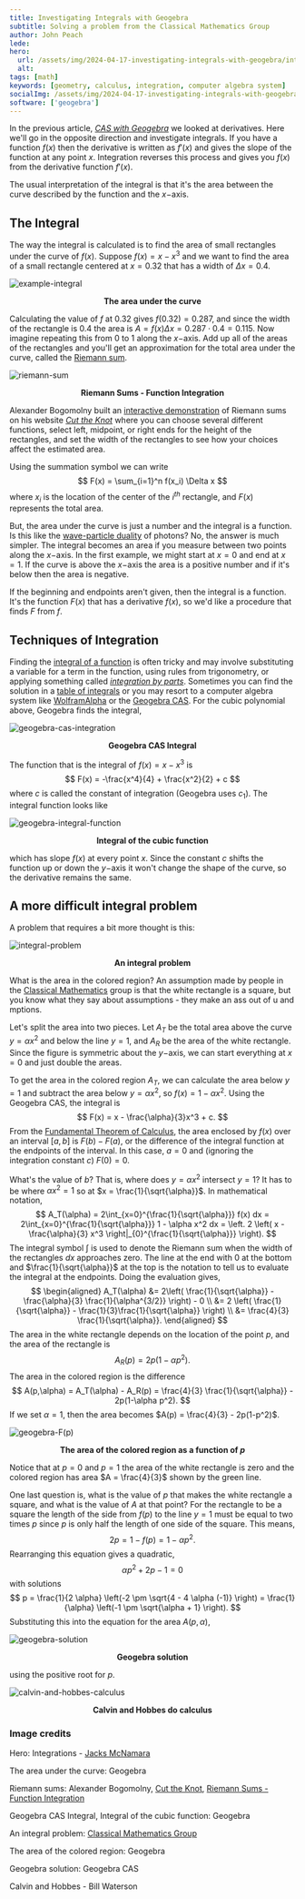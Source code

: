 ```yaml
---
title: Investigating Integrals with Geogebra
subtitle: Solving a problem from the Classical Mathematics Group
author: John Peach
lede:
hero:
  url: /assets/img/2024-04-17-investigating-integrals-with-geogebra/integrations.webp
  alt:
tags: [math]
keywords: [geometry, calculus, integration, computer algebra system]
socialImg: /assets/img/2024-04-17-investigating-integrals-with-geogebra/integrations.webp
software: ['geogebra']
---
```




In the previous article, [*CAS with Geogebra*](https://wildpeaches.xyz/blog/cas-with-geogebra/) we looked at derivatives. Here we'll go in the opposite direction and investigate integrals. If you have a function $f(x)$ then the derivative is written as $f'(x)$ and gives the slope of the function at any point $x$. Integration reverses this process and gives you $f(x)$ from the derivative function $f'(x)$. 

The usual interpretation of the integral is that it's the area between the curve described by the function and the $x-$axis. 

## The Integral

The way the integral is calculated is to find the area of small rectangles under the curve of $f(x)$. Suppose $f(x) = x-x^3$ and we want to find the area of a small rectangle centered at $x = 0.32$ that has a width of $\Delta x = 0.4$. 

![example-integral](/assets/img/2024-04-17-investigating-integrals-with-geogebra/example-integral.webp)

<p align = "center"><b>The area under the curve</b></p>

Calculating the value of $f$ at $0.32$ gives $f(0.32) = 0.287$, and since the width of the rectangle is $0.4$ the area is $A = f(x) \Delta x = 0.287 \cdot 0.4 = 0.115.$ Now imagine repeating this from $0$ to $1$ along the $x-$​axis. Add up all of the areas of the rectangles and you'll get an approximation for the total area under the curve, called the [Riemann sum](https://www.khanacademy.org/math/ap-calculus-ab/ab-integration-new/ab-6-2/a/riemann-sums-review). 

![riemann-sum](/assets/img/2024-04-17-investigating-integrals-with-geogebra/riemann-sums.webp)

<p align = "center"><b>Riemann Sums - Function Integration</b></p>

 

Alexander Bogomolny built an [interactive demonstration](https://www.cut-the-knot.org/Curriculum/Calculus/RiemannSums.shtml) of Riemann sums on his website [*Cut the Knot*](https://cut-the-knot.org/) where you can choose several different functions, select left, midpoint, or right ends for the height of the rectangles, and set the width of the rectangles to see how your choices affect the estimated area.

Using the summation symbol we can write
$$
F(x) = \sum_{i=1}^n f(x_i) \Delta x
$$
where $x_i$ is the location of the center of the $i^{th}$ rectangle, and $F(x)$ represents the total area.

But, the area under the curve is just a number and the integral is a function. Is this like the [wave-particle duality](http://hyperphysics.phy-astr.gsu.edu/hbase/mod1.html) of photons? No, the answer is much simpler. The integral becomes an area if you measure between two points along the $x-$axis. In the first example, we might start at $x=0$ and end at $x=1$.  If the curve is above the $x-$axis the area is a positive number and if it's below then the area is negative. 

If the beginning and endpoints aren't given, then the integral is a function. It's the function $F(x)$ that has a derivative $f(x)$, so we'd like a procedure that finds $F$ from $f$. 

## Techniques of Integration

Finding the [integral of a function](https://www.whitman.edu/mathematics/calculus_online/chapter08.html) is often tricky and may involve substituting a variable for a term in the function, using rules from trigonometry, or applying something called *[integration by parts](https://tutorial.math.lamar.edu/classes/calcii/integrationbyparts.aspx)*. Sometimes you can find the solution in a [table of integrals](chrome-extension://efaidnbmnnnibpcajpcglclefindmkaj/https://www.physics.umd.edu/hep/drew/IntegralTable.pdf) or you may resort to a computer algebra system like [WolframAlpha](https://www.wolframalpha.com/) or the [Geogebra CAS](https://www.geogebra.org/cas). For the cubic polynomial above, Geogebra finds the integral,

![geogebra-cas-integration](/assets/img/2024-04-17-investigating-integrals-with-geogebra/geogebra-cas-integration.webp) 

<p align = "center"><b>Geogebra CAS Integral</b></p>

The function that is the integral of $f(x) = x - x^3$ is
$$
F(x) = -\frac{x^4}{4} + \frac{x^2}{2} + c
$$
where $c$ is called the constant of integration (Geogebra uses $c_1$). The integral function looks like

![geogebra-integral-function](/assets/img/2024-04-17-investigating-integrals-with-geogebra/geogebra-integral-function.webp)

<p align = "center"><b>Integral of the cubic function</b></p>

which has slope $f(x)$ at every point $x$. Since the constant $c$ shifts the function up or down the $y-$axis it won't change the shape of the curve, so the derivative remains the same. 

## A more difficult integral problem

A problem that requires a bit more thought is this:

![integral-problem](/assets/img/2024-04-17-investigating-integrals-with-geogebra/integral-problem.webp)

<p align = "center"><b>An integral problem</b></p>

What is the area in the colored region? An assumption made by people in the [Classical Mathematics](https://www.facebook.com/groups/ClassicalMathematics) group is that the white rectangle is a square, but you know what they say about assumptions - they make an ass out of u and mptions. 

Let's split the area into two pieces. Let $A_T$ be the total area above the curve $y=\alpha x^2$ and below the line $y=1$, and $A_R$ be the area of the white rectangle. Since the figure is symmetric about the $y-$axis, we can start everything at $x=0$ and just double the areas. 

To get the area in the colored region $A_T$, we can calculate the area below $y=1$ and subtract the area below $y= \alpha x^2$, so $f(x) = 1 - \alpha x^2$. Using the Geogebra CAS, the integral is 
$$
F(x) = x - \frac{\alpha}{3}x^3 + c.
$$
From the [Fundamental Theorem of Calculus](https://en.wikipedia.org/wiki/Fundamental_theorem_of_calculus), the area enclosed by $f(x)$ over an interval $[a,b]$ is $F(b) - F(a)$, or the difference of the integral function at the endpoints of the interval. In this case, $a = 0$ and (ignoring the integration constant $c$) $F(0) = 0$. 

What's the value of $b$? That is, where does $y=  \alpha x^2$ intersect $y=1$? It has to be where $\alpha x^2 = 1$ so at $x = \frac{1}{\sqrt{\alpha}}$. In mathematical notation,
$$
A_T(\alpha) = 2\int_{x=0}^{\frac{1}{\sqrt{\alpha}}} f(x) dx = 2\int_{x=0}^{\frac{1}{\sqrt{\alpha}}} 1 - \alpha x^2 dx = \left. 2 \left( x - \frac{\alpha}{3} x^3 \right|_{0}^{\frac{1}{\sqrt{\alpha}}} \right).
$$
 The integral symbol $\int$ is used to denote the Riemann sum when the width of the rectangles $dx$ approaches zero. The line at the end with $0$ at the bottom and $\frac{1}{\sqrt{\alpha}}$ at the top is the notation to tell us to evaluate the integral at the endpoints. Doing the evaluation gives,
$$
\begin{aligned}
A_T(\alpha) &= 2\left( \frac{1}{\sqrt{\alpha}}  - \frac{\alpha}{3} \frac{1}{\alpha^{3/2}} \right) - 0 \\
&= 2 \left( \frac{1}{\sqrt{\alpha}} - \frac{1}{3}\frac{1}{\sqrt{\alpha}} \right) \\
&= \frac{4}{3} \frac{1}{\sqrt{\alpha}}.
\end{aligned}
$$
The area in the white rectangle depends on the location of the point $p$, and the area of the rectangle is
$$
A_R(p) = 2p(1-\alpha p^2).
$$
The area in the colored region is the difference
$$
A(p,\alpha) = A_T(\alpha) - A_R(p) = \frac{4}{3} \frac{1}{\sqrt{\alpha}} - 2p(1-\alpha p^2).
$$
If we set $\alpha = 1$, then the area becomes $A(p) = \frac{4}{3} - 2p(1-p^2)$.

![geogebra-F(p)](/assets/img/2024-04-17-investigating-integrals-with-geogebra/geogebra-F(p).webp)



<p align = "center"><b>The area of the colored region as a function of <em> p </em></b></p>

Notice that at $p=0$ and $p=1$ the area of the white rectangle is zero and the colored region has area $A = \frac{4}{3}$ shown by the green line.

One last question is, what is the value of $p$ that makes the white rectangle a square, and what is the value of $A$ at that point? For the rectangle to be a square the length of the side from $f(p)$ to the line $y=1$ must be equal to two times $p$ since $p$ is only half the length of one side of the square. This means,
$$
2p = 1-f(p) = 1 - \alpha p^2.
$$
Rearranging this equation gives a quadratic,
$$
\alpha p^2 + 2p -1 = 0
$$
with solutions
$$
p = \frac{1}{2 \alpha} \left(-2 \pm \sqrt{4 - 4 \alpha (-1)} \right) = \frac{1}{\alpha} \left(-1 \pm \sqrt{\alpha + 1} \right).
$$
Substituting this into the equation for the area $A(p,\alpha)$​,

![geogebra-solution](/assets/img/2024-04-17-investigating-integrals-with-geogebra/geogebra-solution.webp)

<p align = "center"><b>Geogebra solution</b></p>

using the positive root for $p$.

![calvin-and-hobbes-calculus](/assets/img/2024-04-17-investigating-integrals-with-geogebra/calvin-and-hobbes-calculus.webp)

<p align = "center"><b>Calvin and Hobbes do calculus</b></p>

### Image credits

Hero: Integrations - [Jacks McNamara](https://jacksmcnamara.net/integrations-paintings-2002-2007/)

The area under the curve: Geogebra

Riemann sums: Alexander Bogomolny, [Cut the Knot](https://cut-the-knot.org/), [Riemann Sums - Function Integration](https://www.cut-the-knot.org/Curriculum/Calculus/RiemannSums.shtml)

Geogebra CAS Integral, Integral of the cubic function: Geogebra

An integral problem: [Classical Mathematics Group](https://www.facebook.com/groups/ClassicalMathematics)

The area of the colored region: Geogebra

Geogebra solution: Geogebra CAS

Calvin and Hobbes - Bill Waterson

